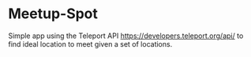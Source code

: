 # Meetup-Spot
Simple app using the Teleport API https://developers.teleport.org/api/ to find ideal location to meet given a set of locations.
